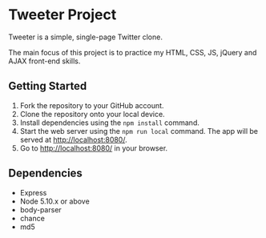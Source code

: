 # Tweeter Project

Tweeter is a simple, single-page Twitter clone.

The main focus of this project is to practice my HTML, CSS, JS, jQuery and AJAX front-end skills.

## Getting Started

1. Fork the repository to your GitHub account.
2. Clone the repository onto your local device.
3. Install dependencies using the `npm install` command.
3. Start the web server using the `npm run local` command. The app will be served at <http://localhost:8080/>.
4. Go to <http://localhost:8080/> in your browser.

## Dependencies

- Express
- Node 5.10.x or above
- body-parser
- chance
- md5
